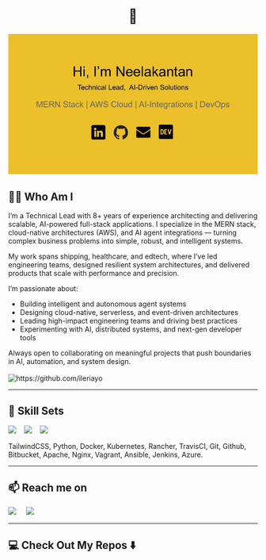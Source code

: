 <!--
**NeelakantanS/NeelakantanS** is a ✨ _special_ ✨ repository because its `README.md` (this file) appears on your GitHub profile.
--->  

<h1 align="center"> 👋 </h1>
<div align="center">
  <!-- <h1> Hi, I'm Neelakantan</h1>
  <h3>Technical Lead,  AI-Driven Solutions</h3>
  <h2>MERN Stack | AWS Cloud | AI-Integrations | DevOps</h2> -->
  <img src="https://github.com/NeelakantanS/NeelakantanS/blob/main/images/header.gif" alt="header"/>
</div>
<!-- <p align="center"> (Open for Hiring)</p> -->

<h2> 👨‍💻 Who Am I</h2>
<p align="center">
  <samp>

I’m a Technical Lead with 8+ years of experience architecting and delivering scalable, AI-powered full-stack applications. I specialize in the MERN stack, cloud-native architectures (AWS), and AI agent integrations — turning complex business problems into simple, robust, and intelligent systems.

My work spans shipping, healthcare, and edtech, where I’ve led engineering teams, designed resilient system architectures, and delivered products that scale with performance and precision.

I’m passionate about:

- Building intelligent and autonomous agent systems
- Designing cloud-native, serverless, and event-driven architectures
- Leading high-impact engineering teams and driving best practices
- Experimenting with AI, distributed systems, and next-gen developer tools

Always open to collaborating on meaningful projects that push boundaries in AI, automation, and system design.
  </samp>
  <br> <br>
  <img src="https://komarev.com/ghpvc/?username=ileriayo" alt="https://github.com/ileriayo" />
</p>

<hr>

<h2> 🔭 Skill Sets</h2>
<p>
  <img src="https://img.shields.io/badge/node.js%20-%2343853D.svg?&style=for-the-badge&logo=node.js&logoColor=white" />&nbsp;&nbsp;&nbsp;
  <img src="https://img.shields.io/badge/react%20-%2300D9FF.svg?&style=for-the-badge&logo=react&logoColor=white" />&nbsp;&nbsp;&nbsp;
  <img src="https://img.shields.io/badge/tailwind-css%20-%231572B6.svg?&style=for-the-badge&logo=tailwind-css&logoColor=white" />&nbsp;&nbsp;
</p>
<p>TailwindCSS, Python, Docker, Kubernetes, Rancher, TravisCI, Git, Github, Bitbucket, Apache, Nginx, Vagrant, Ansible, Jenkins, Azure.</p>

<hr>

<!-- <h2 align="center">💬 My Blog Articles</h2>
<p align="center" align='right'>
  <a target="_blank"href="https://dev.to/ileriayo"><img src="https://img.shields.io/badge/dev.to-%2312100E.svg?&style=for-the-badge&logo=dev.to&logoColor=white" /></a>&nbsp;&nbsp;&nbsp;
  <a target="_blank"href="https://medium.com/@ileriayoadebiyi"><img src="https://img.shields.io/badge/Medium%20-%231572B6.svg?&style=for-the-badge&logo=medium&logoColor=white" /></a>&nbsp;&nbsp;&nbsp;
</p>

<hr> -->

<h2>📫 Reach me on</h2>
<p>
  <a target="_blank"href="https://www.linkedin.com/in/neel8/"><img src="https://img.shields.io/badge/linkedin-%230077B5.svg?&style=for-the-badge&logo=linkedin&logoColor=white" /></a>&nbsp;&nbsp;&nbsp;&nbsp;
  <!-- <a target="_blank"href="https://twitter.com/ileriayooo"><img src="https://img.shields.io/badge/twitter-%231DA1F2.svg?&style=for-the-badge&logo=twitter&logoColor=white" /></a>&nbsp;&nbsp;&nbsp;&nbsp; -->
  <a href="mailto:neelakantan.sub@gmail.com?subject=Hello%20Neel,%20From%20Github"><img src="https://img.shields.io/badge/gmail-%23D14836.svg?&style=for-the-badge&logo=gmail&logoColor=white" /></a>&nbsp;&nbsp;&nbsp;&nbsp;
</p>

<hr>

<h2>💻 Check Out My Repos ⬇️ </h2>
